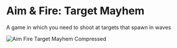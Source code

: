 # Aim &amp; Fire: Target Mayhem
A game in which you need to shoot at targets that spawn in waves

![Aim   Fire Target Mayhem Compressed](https://github.com/YahorPaulovich/AimAndFireTargetMayhem/assets/44481585/8f74dd79-c6f6-4c40-8ad1-a52b24a1a9fa)
